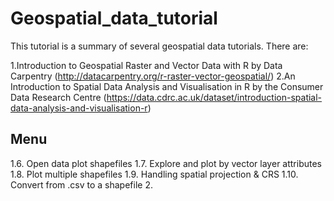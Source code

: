 # Geospatial_data_tutorial

This tutorial is a summary of several geospatial data tutorials. There are: 

1.Introduction to Geospatial Raster and Vector Data with R by Data Carpentry (http://datacarpentry.org/r-raster-vector-geospatial/)
2.An Introduction to Spatial Data Analysis and Visualisation in R by the Consumer Data Research Centre (https://data.cdrc.ac.uk/dataset/introduction-spatial-data-analysis-and-visualisation-r)

## Menu
1.6. Open data plot shapefiles 
1.7. Explore and plot by vector layer attributes
1.8. Plot multiple shapefiles 
1.9. Handling spatial projection & CRS
1.10. Convert from .csv to a shapefile
2.
